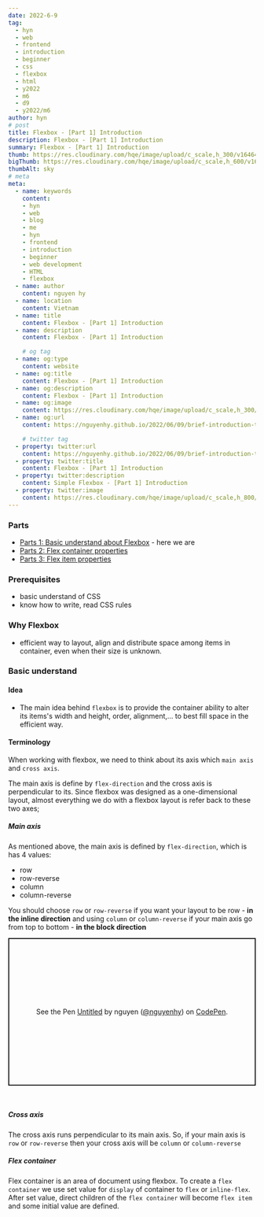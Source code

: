 ```yaml
---
date: 2022-6-9
tag: 
  - hyn
  - web
  - frontend
  - introduction
  - beginner
  - css
  - flexbox
  - html
  - y2022
  - m6
  - d9
  - y2022/m6
author: hyn
# post
title: Flexbox - [Part 1] Introduction
description: Flexbox - [Part 1] Introduction
summary: Flexbox - [Part 1] Introduction
thumb: https://res.cloudinary.com/hqe/image/upload/c_scale,h_300/v1646454274/github-nguyenhy-hp/sky-7.jpg
bigThumb: https://res.cloudinary.com/hqe/image/upload/c_scale,h_600/v1646454274/github-nguyenhy-hp/sky-7.jpg
thumbAlt: sky
# meta
meta:
  - name: keywords
    content:
    - hyn
    - web
    - blog
    - me
    - hyn
    - frontend
    - introduction
    - beginner
    - web development
    - HTML
    - flexbox
  - name: author
    content: nguyen hy
  - name: location
    content: Vietnam 
  - name: title
    content: Flexbox - [Part 1] Introduction
  - name: description
    content: Flexbox - [Part 1] Introduction

    # og tag
  - name: og:type
    content: website
  - name: og:title
    content: Flexbox - [Part 1] Introduction
  - name: og:description
    content: Flexbox - [Part 1] Introduction
  - name: og:image
    content: https://res.cloudinary.com/hqe/image/upload/c_scale,h_300/v1646454274/github-nguyenhy-hp/sky-7.jpg
  - name: og:url
    content: https://nguyenhy.github.io/2022/06/09/brief-introduction-to-flexbox-part-1/

    # twitter tag
  - property: twitter:url
    content: https://nguyenhy.github.io/2022/06/09/brief-introduction-to-flexbox-part-1/
  - property: twitter:title
    content: Flexbox - [Part 1] Introduction
  - property: twitter:description
    content: Simple Flexbox - [Part 1] Introduction
  - property: twitter:image
    content: https://res.cloudinary.com/hqe/image/upload/c_scale,h_800/v1646454274/github-nguyenhy-hp/sky-7.jpg
---
```

### Parts
- [Parts 1: Basic understand about Flexbox](/2022/06/09/brief-introduction-to-flexbox-part-1/) - here we are
- [Parts 2: Flex container properties](/2022/06/09/brief-introduction-to-flexbox-part-2/)
- [Parts 3: Flex item properties](/2022/06/09/brief-introduction-to-flexbox-part-3/)

### Prerequisites
- basic understand of CSS
- know how to write, read CSS rules

### Why Flexbox
- efficient way to layout, align and distribute space among items in container, even when their size is unknown.

### Basic understand
#### Idea
- The main idea behind `flexbox` is to provide the container ability to alter its items's width and height, order, alignment,... to best fill space in the efficient way.

#### Terminology
When working with flexbox, we need to think about its axis which `main axis` and `cross axis`.

The main axis is define by `flex-direction` and the cross axis is perpendicular to its.
Since flexbox was designed as a one-dimensional layout, almost everything we do with a flexbox layout is
refer back to these two axes;

##### Main axis
As mentioned above, the main axis is defined by `flex-direction`, which is has 4 values:
- row
- row-reverse
- column
- column-reverse

You should choose `row` or `row-reverse` if you want your layout to be row  - **in the inline direction**
and using `column` or `column-reverse` if your main axis go from top to bottom - **in the block direction**

<p class="codepen" data-height="300" data-default-tab="html,result" data-slug-hash="PoRNLGE" data-user="nguyenhy" style="height: 300px; box-sizing: border-box; display: flex; align-items: center; justify-content: center; border: 2px solid; margin: 1em 0; padding: 1em;">
  <span>See the Pen <a href="https://codepen.io/nguyenhy/pen/PoRNLGE">
  Untitled</a> by nguyen (<a href="https://codepen.io/nguyenhy">@nguyenhy</a>)
  on <a href="https://codepen.io">CodePen</a>.</span>
</p>
<script async src="https://cpwebassets.codepen.io/assets/embed/ei.js"></script>
<br>

##### Cross axis
The cross axis runs perpendicular to its main axis. So, if your main axis is `row` or `row-reverse`
then your cross axis will be `column` or `column-reverse`

##### Flex container
Flex container is an area of document using flexbox. To create a `flex container` we use set value for `display` of container
to `flex` or `inline-flex`. After set value, direct children of the `flex container` will become `flex item` and some initial value are 
defined.
